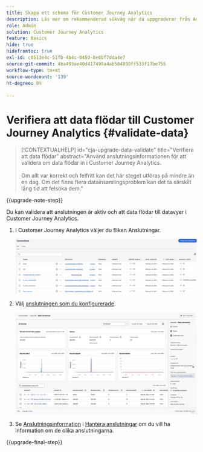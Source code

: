 ```yaml
---
title: Skapa ett schema för Customer Journey Analytics
description: Läs mer om rekommenderad sökväg när du uppgraderar från Adobe Analytics till Customer Journey Analytics
role: Admin
solution: Customer Journey Analytics
feature: Basics
hide: true
hidefromtoc: true
exl-id: c0513e4c-51fb-4b4c-8450-8e6bf7dda4e7
source-git-commit: 4ba493ae40d417499a4ab584898ff533f17be755
workflow-type: tm+mt
source-wordcount: '139'
ht-degree: 0%

---
```


# Verifiera att data flödar till Customer Journey Analytics {#validate-data}

<!-- markdownlint-disable MD034 -->

>[!CONTEXTUALHELP]
>id="cja-upgrade-data-validate"
>title="Verifiera att data flödar"
>abstract="Använd anslutningsinformationen för att validera om data flödar in i Customer Journey Analytics.<br><br>Om allt var korrekt och felfritt kan det här steget utföras på mindre än en dag. Om det finns flera datainsamlingsproblem kan det ta särskilt lång tid att felsöka dem."

<!-- markdownlint-enable MD034 -->

{{upgrade-note-step}}

Du kan validera att anslutningen är aktiv och att data flödar till datavyer i Customer Journey Analytics.

1. I Customer Journey Analytics väljer du fliken Anslutningar.

   ![listvy](assets/list-view.png)

1. Välj [anslutningen som du konfigurerade](/help/getting-started/cja-upgrade/cja-upgrade-connection.md).

   ![Alla datauppsättningsfönster med widgetar och inställningar](assets/conn-details.png)

1. Se [Anslutningsinformation](/help/connections/manage-connections.md#manage-connections) i [Hantera anslutningar](/help/connections/manage-connections.md) om du vill ha information om de olika anslutningarna.

{{upgrade-final-step}}

<!-- Should we duplicate the content here or single source it with /help/connections/manage-connections.md -->
